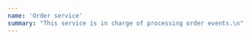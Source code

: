 ```yaml
---
name: 'Order service'
summary: "This service is in charge of processing order events.\n"
---
```

<Mermaid />

<NodeGraph />


